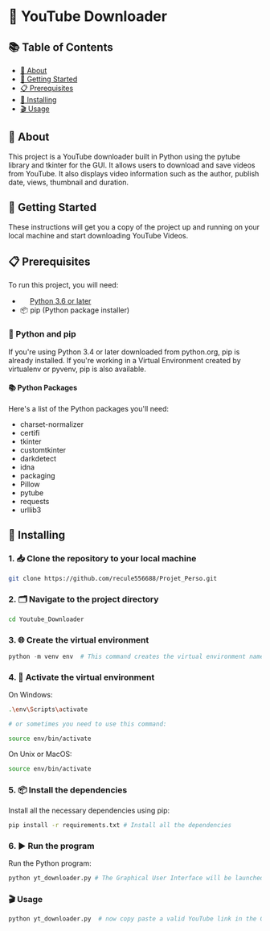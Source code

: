 
# 🎥 YouTube Downloader

## 📚 Table of Contents

- [📖 About](#about)
- [🚀 Getting Started](#getting_started)
- [📋 Prerequisites](#prerequisites)
- [🔧 Installing](#installing)
- [🎬 Usage](#usage)

## 📖 About <a name = "about"></a>

This project is a YouTube downloader built in Python using the pytube library and tkinter for the GUI. It allows users to download and save videos from YouTube. It also displays video information such as the author, publish date, views, thumbnail and duration.

## 🚀 Getting Started <a name = "getting_started"></a>

These instructions will get you a copy of the project up and running on your local machine and start downloading YouTube Videos.

## 📋 Prerequisites <a name = "prerequisites"></a>

To run this project, you will need:

- <img src="https://www.python.org/static/favicon.ico" width="15"> [Python 3.6 or later](https://www.python.org/downloads/)
- 📦 pip (Python package installer)

### 🐍 Python and pip

If you're using Python 3.4 or later downloaded from python.org, pip is already installed. If you're working in a Virtual Environment created by virtualenv or pyvenv, pip is also available.

#### 📚 Python Packages

Here's a list of the Python packages you'll need:

- charset-normalizer
- certifi
- tkinter
- customtkinter
- darkdetect
- idna
- packaging
- Pillow
- pytube
- requests
- urllib3

## 🔧 Installing <a name = "installing"></a>

### 1. 📥 Clone the repository to your local machine

```bash
git clone https://github.com/recule556688/Projet_Perso.git
```

### 2. 🗂️ Navigate to the project directory

```bash
cd Youtube_Downloader
```

### 3. 🌐 Create the virtual environment

```python
python -m venv env  # This command creates the virtual environment named `env`.
```

### 4. 🚀 Activate the virtual environment

On Windows:

```bash
.\env\Scripts\activate

# or sometimes you need to use this command:

source env/bin/activate
```

On Unix or MacOS:

```bash
source env/bin/activate
```

### 5. 📦 Install the dependencies

Install all the necessary dependencies using pip:

```bash
pip install -r requirements.txt # Install all the dependencies
```

### 6. ▶️ Run the program

Run the Python program:

```python
python yt_downloader.py # The Graphical User Interface will be launched
```

### 🎬 Usage <a name = "usage"></a>

```python
python yt_downloader.py  # now copy paste a valid YouTube link in the GUI
```
